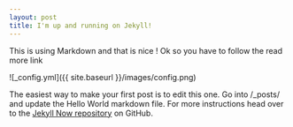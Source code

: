 ```yaml
---
layout: post
title: I'm up and running on Jekyll!
---
```


This is using Markdown and that is nice !
Ok so you have to follow the read more link

![_config.yml]({{ site.baseurl }}/images/config.png)

The easiest way to make your first post is to edit this one. Go into /_posts/ and update the Hello World markdown file. For more instructions head over to the [Jekyll Now repository](https://github.com/barryclark/jekyll-now) on GitHub.

